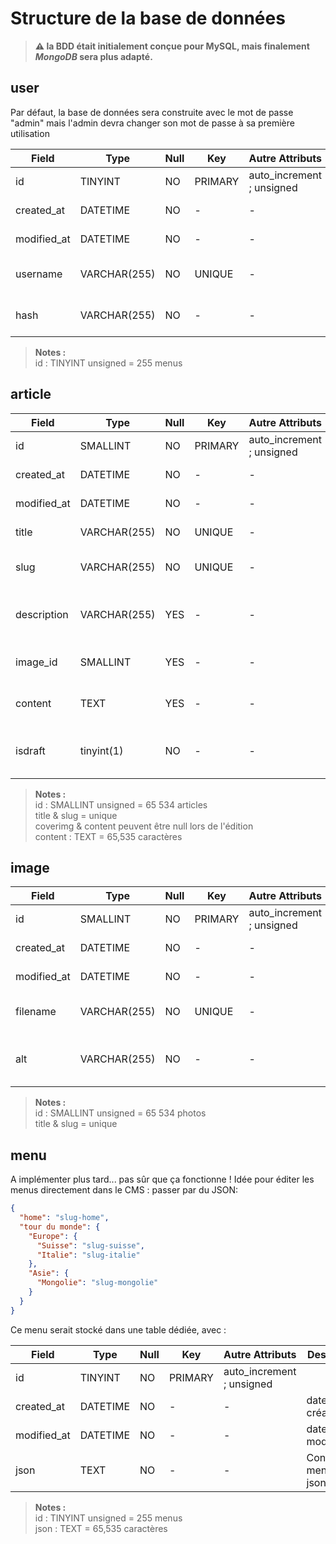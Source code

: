 # Structure de la base de données

> **:warning: la BDD était initialement conçue pour MySQL, mais finalement *MongoDB* sera plus adapté.**  

## user

Par défaut, la base de données sera construite avec le mot de passe "admin" mais l'admin devra changer son mot de passe à sa première utilisation  

| Field            | Type         | Null | Key     | Autre Attributs           | Description                             |
| ---------------- | ------------ | ---- | ------- | ------------------------- | --------------------------------------- |
| id               | TINYINT      | NO   | PRIMARY | auto_increment ; unsigned |                                         |
| created_at       | DATETIME     | NO   | -       | -                         | date de création                        |
| modified_at      | DATETIME     | NO   | -       | -                         | date de modification                    |
| username         | VARCHAR(255) | NO   | UNIQUE  | -                         | Email de l'utilisateur (crypté)         |
| hash             | VARCHAR(255) | NO   | -       | -                         | Hash du mot de passe                    |

> **Notes :**  
> id : TINYINT unsigned = 255 menus  


## article

| Field            | Type         | Null | Key     | Autre Attributs           | Description                               |
| ---------------- | ------------ | ---- | ------- | ------------------------- | ----------------------------------------- |
| id               | SMALLINT     | NO   | PRIMARY | auto_increment ; unsigned |                                           |
| created_at       | DATETIME     | NO   | -       | -                         | date de création                          |
| modified_at      | DATETIME     | NO   | -       | -                         | date de modification                      |
| title            | VARCHAR(255) | NO   | UNIQUE  | -                         | Titre de l'article                        |
| slug             | VARCHAR(255) | NO   | UNIQUE  | -                         | URL de la page de l'article               |
| description      | VARCHAR(255) | YES  | -       | -                         | Résumé de l'article (pour SEO et preview) |
| image_id         | SMALLINT     | YES  | -       | -                         | id de l'image de couverture               |
| content          | TEXT         | YES  | -       | -                         | Contenu de l'article en Markdown          |
| isdraft          | tinyint(1)   | NO   | -       | -                         | 0 ou 1 : en mode brouillon ou pas ?       |

> **Notes :**  
> id : SMALLINT unsigned = 65 534 articles  
> title & slug = unique  
> coverimg & content peuvent être null lors de l'édition  
> content : TEXT = 65,535 caractères


## image

| Field            | Type         | Null | Key     | Autre Attributs           | Description                             |
| ---------------- | ------------ | ---- | ------- | ------------------------- | --------------------------------------- |
| id               | SMALLINT     | NO   | PRIMARY | auto_increment ; unsigned |                                         |
| created_at       | DATETIME     | NO   | -       | -                         | date de création                        |
| modified_at      | DATETIME     | NO   | -       | -                         | date de modification                    |
| filename         | VARCHAR(255) | NO   | UNIQUE  | -                         | nom du fichier image                    |
| alt              | VARCHAR(255) | NO   | -       | -                         | texte alternatif pour les liseuses      |

> **Notes :**  
> id : SMALLINT unsigned = 65 534 photos  
> title & slug = unique  


## menu
A implémenter plus tard... pas sûr que ça fonctionne !
Idée pour éditer les menus directement dans le CMS : passer par du JSON:
```json
{
  "home": "slug-home",
  "tour du monde": {
    "Europe": {
      "Suisse": "slug-suisse",
      "Italie": "slug-italie"
    },
    "Asie": {
      "Mongolie": "slug-mongolie"
    }
  }
}
```
Ce menu serait stocké dans une table dédiée, avec :


| Field            | Type         | Null | Key     | Autre Attributs           | Description                             |
| ---------------- | ------------ | ---- | ------- | ------------------------- | --------------------------------------- |
| id               | TINYINT      | NO   | PRIMARY | auto_increment ; unsigned |                                         |
| created_at       | DATETIME     | NO   | -       | -                         | date de création                        |
| modified_at      | DATETIME     | NO   | -       | -                         | date de modification                    |
| json             | TEXT         | NO   | -       | -                         | Contenu du menu en json                 |


> **Notes :**  
> id : TINYINT unsigned = 255 menus  
> json : TEXT = 65,535 caractères

